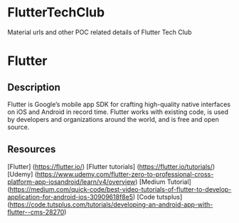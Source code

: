 # FlutterTechClub
Material urls and other POC related details of Flutter Tech Club

# Flutter

## Description
Flutter is Google’s mobile app SDK for crafting high-quality native interfaces on iOS and Android in record time. Flutter works with existing code, is used by developers and organizations around the world, and is free and open source.

## Resources
[Flutter] (https://flutter.io/)
[Flutter tutorials] (https://flutter.io/tutorials/)
[Udemy] (https://www.udemy.com/flutter-zero-to-professional-cross-platform-app-iosandroid/learn/v4/overview)
[Medium Tutorial] (https://medium.com/quick-code/best-video-tutorials-of-flutter-to-develop-application-for-android-ios-30909618f8e5)
[Code tutsplus] (https://code.tutsplus.com/tutorials/developing-an-android-app-with-flutter--cms-28270)
